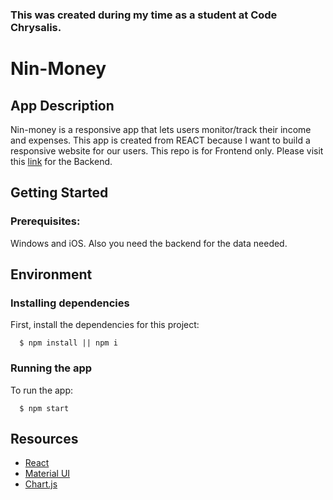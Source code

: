 ### This was created during my time as a student at Code Chrysalis.

# Nin-Money

## App Description

Nin-money is a responsive app that lets users monitor/track their income and expenses. This app is created from REACT because I want to build a responsive website for our users. This repo is for Frontend only. Please visit this [link](https://github.com/Yamaki09/Solo-Project-BE-MVP) for the Backend.

## Getting Started

### Prerequisites:

Windows and iOS. Also you need the backend for the data needed.

## Environment

### Installing dependencies

First, install the dependencies for this project:

```shell
  $ npm install || npm i
```

### Running the app

To run the app:

```shell
  $ npm start
```

## Resources

- [React](https://reactjs.org/)
- [Material UI](https://mui.com/)
- [Chart.js](https://www.chartjs.org/)

